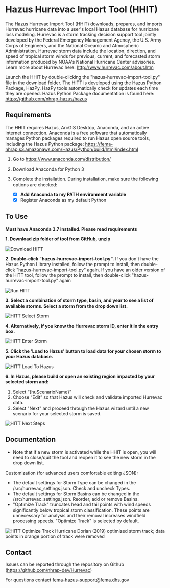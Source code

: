 # Hazus Hurrevac Import Tool (HHIT)
The Hazus Hurrevac Import Tool (HHIT) downloads, prepares, and imports Hurrevac hurricane data into a user's local Hazus database for hurricane loss modeling. Hurrevac is a storm tracking decision support tool jointly developed by the Federal Emergency Management Agency, the U.S. Army Corps of Engineers, and the National Oceanic and Atmospheric Administration. Hurrevac storm data include the location, direction, and speed of tropical storm winds for previous, current, and forecasted storm information produced by NOAA's National Hurricane Center advisories. Learn more about Hurrevac here: http://www.hurrevac.com/about.htm 

Launch the HHIT by double-clicking the "hazus-hurrevac-import-tool.py" file in the download folder. The HITT is developed using the Hazus Python Package, HazPy. HazPy tools automatically check for updates each time they are opened. Hazus Python Package documentation is found here: https://github.com/nhrap-hazus/hazus

## Requirements

The HHIT requires Hazus, ArcGIS Desktop, Anaconda, and an active internet connection. Anaconda is a free software that automatically manages Python packages required to run Hazus open source tools, including the Hazus Python package: https://fema-nhrap.s3.amazonaws.com/Hazus/Python/build/html/index.html

1. Go to https://www.anaconda.com/distribution/

2. Download Anaconda for Python 3

3. Complete the installation. During installation, make sure the following options are checked:
   - [x] **Add Anaconda to my PATH environment variable**
   - [x] Register Anaconda as my default Python

## To Use

**Must have Anaconda 3.7 installed. Please read requirements**

**1. Download zip folder of tool from GitHub, unzip**

![Download HITT](src/assets/images/DownloadHITT.jpg "Download HITT") 

**2. Double-click "hazus-hurrevac-import-tool.py".** If you don't have the Hazus Python Library installed, follow the prompt to install, then double-click "hazus-hurrevac-import-tool.py" again. If you have an older version of the HITT tool, follow the prompt to install, then double-click "hazus-hurrevac-import-tool.py" again

![Run HITT](src/assets/images/RunHITT.jpg "Run HITT") 

**3. Select a combination of storm type, basin, and year to see a list of available storms. Select a storm from the drop down list.**

![HITT Select Storm](src/assets/images/SelectStorm.jpg "HHIT Select Storm") 

**4. Alternatively, if you know the Hurrevac storm ID, enter it in the entry box.**

![HITT Enter Storm](src/assets/images/EnterStorm.jpg "HHIT Enter Storm")

**5. Click the 'Load to Hazus' button to load data for your chosen storm to your Hazus database.**

![HITT Load To Hazus](src/assets/images/LoadToHazus.jpg "HHIT Load To Hazus")

**6. In Hazus, please build or open an existing region impacted by your selected storm and:**
   1. Select “{huScenarioName}”
   2. Choose “Edit” so that Hazus will check and validate imported Hurrevac data.
   3. Select "Next" and proceed through the Hazus wizard until a new scenario for your selected storm is saved.

![HITT Next Steps](src/assets/images/NextSteps.png "HHIT Next Steps")

## Documentation

- Note that if a new storm is activated while the HHIT is open, you will need to close/quit the tool and reopen it to see the new storm in the drop down list.

Customization (for advanced users comfortable editing JSON):
- The default settings for Storm Type can be changed in the /src/hurrevac_settings.json. Check and uncheck Types.
- The default settings for Storm Basins can be changed in the /src/hurrevac_settings.json. Reorder, add or remove Basins.
- "Optimize Track" truncates head and tail points with wind speeds significantly below tropical storm classification. These points are unnecessary for analysis and their removal increases windfield processing speeds. "Optimize Track" is selected by default.

![HITT Optimize Track](src/assets/images/Dorian2019OptimizedTrackComparison.JPG "HHIT Optimize Track")
Hurricane Dorian (2019) optimized storm track; data points in orange portion of track were removed

## Contact

Issues can be reported through the repository on Github (https://github.com/nhrap-dev/Hurrevac)

For questions contact fema-hazus-support@fema.dhs.gov
